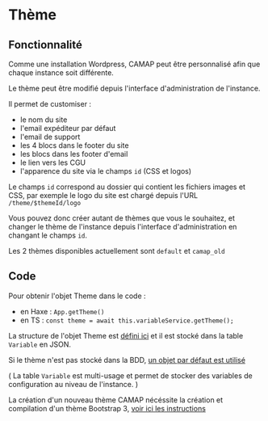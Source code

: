 # Thème

## Fonctionnalité

Comme une installation Wordpress, CAMAP peut être personnalisé afin que chaque instance soit différente.

Le thème peut être modifié depuis l'interface d'administration de l'instance.

Il permet de customiser :

-   le nom du site
-   l'email expéditeur par défaut
-   l'email de support
-   les 4 blocs dans le footer du site
-   les blocs dans les footer d'email
-   le lien vers les CGU
-   l'apparence du site via le champs `id` (CSS et logos)

Le champs `id` correspond au dossier qui contient les fichiers images et CSS, par exemple le logo du site est chargé depuis l'URL `/theme/$themeId/logo`

Vous pouvez donc créer autant de thèmes que vous le souhaitez, et changer le thème de l'instance depuis l'interface d'administration en changant le champs `id`.

Les 2 thèmes disponibles actuellement sont `default` et `camap_old`

## Code

Pour obtenir l'objet Theme dans le code :

-   en Haxe : `App.getTheme()`
-   en TS : `const theme = await this.variableService.getTheme();`

La structure de l'objet Theme est [défini ici](https://github.com/CAMAP-APP/camap-hx/blob/master/common/Common.hx#L278) et il est stocké dans la table `Variable` en JSON.

Si le thème n'est pas stocké dans la BDD, [un objet par défaut est utilisé](https://github.com/CAMAP-APP/camap-hx/blob/master/src/App.hx#L63)

( La table `Variable` est multi-usage et permet de stocker des variables de configuration au niveau de l'instance. )

La création d'un nouveau thème CAMAP nécéssite la création et compilation d'un thème Bootstrap 3, [voir ici les instructions](https://github.com/CAMAP-APP/camap-hx/blob/master/www/theme/theme.md)
